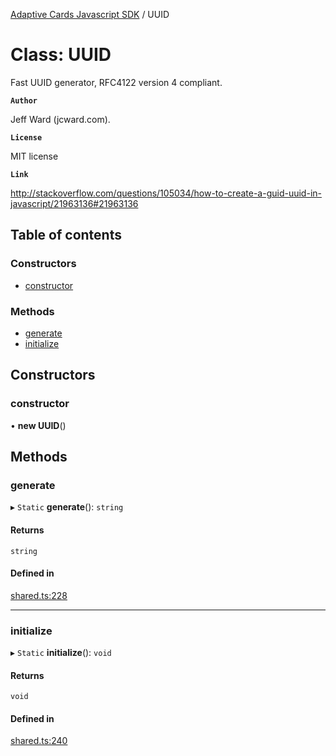 [Adaptive Cards Javascript SDK](../README.md) / UUID

# Class: UUID

Fast UUID generator, RFC4122 version 4 compliant.

**`Author`**

Jeff Ward (jcward.com).

**`License`**

MIT license

**`Link`**

http://stackoverflow.com/questions/105034/how-to-create-a-guid-uuid-in-javascript/21963136#21963136

## Table of contents

### Constructors

- [constructor](UUID.md#constructor)

### Methods

- [generate](UUID.md#generate)
- [initialize](UUID.md#initialize)

## Constructors

### constructor

• **new UUID**()

## Methods

### generate

▸ `Static` **generate**(): `string`

#### Returns

`string`

#### Defined in

[shared.ts:228](https://github.com/asseco-see/AdaptiveCards/blob/1f0afdc45/source/nodejs/adaptivecards/src/shared.ts#L228)

___

### initialize

▸ `Static` **initialize**(): `void`

#### Returns

`void`

#### Defined in

[shared.ts:240](https://github.com/asseco-see/AdaptiveCards/blob/1f0afdc45/source/nodejs/adaptivecards/src/shared.ts#L240)
